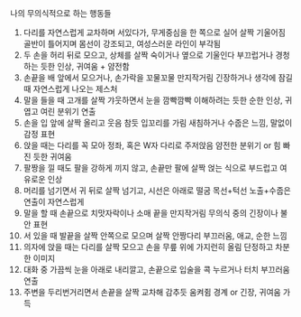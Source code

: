 나의 무의식적으로 하는 행동들
1. 다리를 자연스럽게 교차하며 서있다가, 무게중심을 한 쪽으로 실어 살짝 기울어짐
골반이 틀어지며 몸선이 강조되고, 여성스러운 라인이 부각됨
2. 두 손을 허리 뒤로 모으고, 상체를 살짝 숙이거나 옆으로 기울인다
부끄럽거나 경청하는 듯한 인상, 귀여움 + 얌전함
3. 손끝을 배 앞에서 모으거나, 손가락을 꼬물꼬물 만지작거림
긴장하거나 생각에 잠길 때 자연스럽게 나오는 제스처
4. 말을 들을 때 고개를 살짝 갸웃하면서 눈을 깜빡깜빡
이해하려는 듯한 순한 인상, 귀엽고 여린 분위기 연출
5. 손을 입 앞에 살짝 올리고 웃음 참듯 입꼬리를 가림
새침하거나 수줍은 느낌, 말없이 감정 표현
6. 앉을 때는 다리를 꼭 모아 정좌, 혹은 W자 다리로 주저앉음
얌전한 분위기 or 힘 빠진 듯한 귀여움
7. 팔짱을 낄 때도 팔을 강하게 끼지 않고, 손끝만 팔에 살짝 얹는 식으로
부드럽고 여유로운 인상
8. 머리를 넘기면서 귀 뒤로 살짝 넘기고, 시선은 아래로 떨굼
목선+턱선 노출+수줍은 연출이 자연스럽게
9. 말을 할 때 손끝으로 치맛자락이나 소매 끝을 만지작거림
무의식 중의 긴장이나 불안 표현
10. 서 있을 때 발끝을 살짝 안쪽으로 모으며 살짝 안짱다리
부끄러움, 애교, 순한 느낌
11. 의자에 앉을 때는 다리를 살짝 모으고 손을 무릎 위에 가지런히
올림 단정하고 차분한 이미지
12. 대화 중 가끔씩 눈을 아래로 내리깔고, 손끝으로 입술을 콕 누르거나 터치
부끄러움 연출
13. 주변을 두리번거리면서 손끝을 살짝 교차해 감추듯 움켜쥠
경계 or 긴장, 귀여움 가득